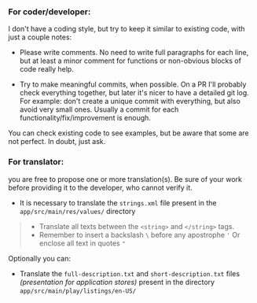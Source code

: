 ### For coder/developer:

I don't have a coding style, but try to keep it similar to existing code, with just a couple notes:

- Please write comments. No need to write full paragraphs for each line, but at least a minor comment for functions or non-obvious blocks of code really help.

- Try to make meaningful commits, when possible. On a PR I'll probably check everything together, but later it's nicer to have a detailed git log. For example: don't create a unique commit with everything, but also avoid very small ones. Usually a commit for each functionality/fix/improvement is enough.

You can check existing code to see examples, but be aware that some are not perfect. In doubt, just ask.


### For translator: 

you are free to propose one or more translation(s). Be sure of your work before providing it to the developer, who cannot verify it.

- It is necessary to translate the `strings.xml` file present in the `app/src/main/res/values/` directory

>- Translate all texts between the `<string>` and `</string>` tags.
>- Remember to insert a backslash `\` before any apostrophe `'` Or enclose all text in quotes `"`

Optionally you can:
- Translate the `full-description.txt` and `short-description.txt` files _(presentation for application stores)_
present in the directory `app/src/main/play/listings/en-US/`
